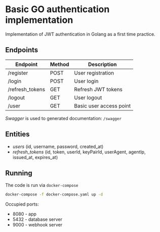 # Basic GO authentication implementation

Implementation of JWT authentication in Golang as a first time practice.

## Endpoints

| Endpoint        | Method | Description             |
| --------------- | ------ | ----------------------- |
| /register       | POST   | User registration       |
| /login          | POST   | User login              |
| /refresh_tokens | GET    | Refresh JWT tokens      |
| /logout         | GET    | User logout             |
| /user           | GET    | Basic user access point |

_Swagger_ is used to generated documentation: `/swagger`

## Entities

- _users_ (id, username, password, created_at)
- _refresh_tokens_ (id, token, userId, keyPairId, userAgent, agentIp, issued_at, expires_at)

## Running

The code is run via `docker-compose`

```bash
docker-compose -f docker-compose.yaml up -d
```

Occupied ports:

- 8080 - app
- 5432 - database server
- 9000 - webhook server
